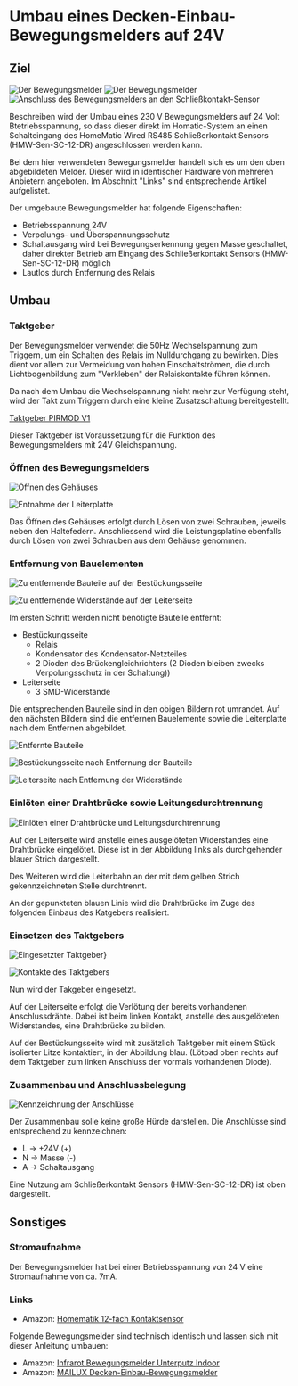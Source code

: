 # Umbau eines Decken-Einbau-Bewegungsmelders auf 24V
## Ziel
![Der Bewegungsmelder](images/epir_ansicht_2.jpg)
![Der Bewegungsmelder](images/epir_ansicht_1.jpg)
![Anschluss des Bewegungsmelders an den Schließkontakt-Sensor](images/symbolschaltung.jpg)

Beschreiben wird der Umbau eines 230 V Bewegungsmelders auf 24 Volt Btetriebsspannung, so dass dieser direkt im Homatic-System an einen Schalteingang des HomeMatic Wired RS485 Schließerkontakt Sensors (HMW-Sen-SC-12-DR) angeschlossen werden kann.

Bei dem hier verwendeten Bewegungsmelder handelt sich es um den oben abgebildeten Melder. Dieser wird in identischer Hardware von mehreren Anbietern angeboten. Im Abschnitt "Links" sind entsprechende Artikel aufgelistet.

Der umgebaute Bewegungsmelder hat folgende Eigenschaften:
  * Betriebsspannung 24V
  * Verpolungs- und Überspannungsschutz
  * Schaltausgang wird bei Bewegungserkennung gegen Masse geschaltet, daher direkter Betrieb am Eingang des Schließerkontakt Sensors (HMW-Sen-SC-12-DR) möglich
  * Lautlos durch Entfernung des Relais


## Umbau
### Taktgeber
Der Bewegungsmelder verwendet die 50Hz Wechselspannung zum Triggern, um ein Schalten des Relais im Nulldurchgang zu bewirken. Dies dient vor allem zur Vermeidung von hohen Einschaltströmen, die durch Lichtbogenbildung zum "Verkleben" der Relaiskontakte führen können.

Da nach dem Umbau die Wechselspannung nicht mehr zur Verfügung steht, wird der Takt zum Triggern durch eine kleine Zusatzschaltung bereitgestellt.

[Taktgeber PIRMOD V1](taktgeber_pirmod_v1.md)

Dieser Taktgeber ist Voraussetzung für die Funktion des Bewegungsmelders mit 24V Gleichspannung.

### Öffnen des Bewegungsmelders
![Öffnen des Gehäuses](images/epir_gehaeuse_oeffnen_1.jpg)

![Entnahme der Leiterplatte](images/PIR2_oeffnen.png)

Das Öffnen des Gehäuses erfolgt durch Lösen von zwei Schrauben, jeweils neben den Haltefedern. Anschliessend wird die Leistungsplatine ebenfalls durch Lösen von zwei Schrauben aus dem Gehäuse genommen.

### Entfernung von Bauelementen
![Zu entfernende Bauteile auf der Bestückungsseite](images/PIR2_bauteile_entfernen_top.png)

![Zu entfernende Widerstände auf der Leiterseite](images/PIR2_bauteile_entfernen_bot.png)

Im ersten Schritt werden nicht benötigte Bauteile entfernt:
  * Bestückungsseite  
    * Relais
    * Kondensator des Kondensator-Netzteiles
    * 2 Dioden des Brückengleichrichters (2 Dioden bleiben zwecks Verpolungsschutz in der Schaltung))
  * Leiterseite
    * 3 SMD-Widerstände

Die entsprechenden Bauteile sind in den obigen Bildern rot umrandet. Auf den nächsten Bildern sind die entfernen Bauelemente sowie die Leiterplatte nach dem Entfernen abgebildet.

![Entfernte Bauteile](images/PIR2_entfernte_bauteile.png)

![Bestückungsseite nach Entfernung der Bauteile](images/PIR2_bauteile_entfernen_top_1.png)

![Leiterseite nach Entfernung der Widerstände](images/PIR2_bauteile_bot_0.png)

### Einlöten einer Drahtbrücke sowie Leitungsdurchtrennung
![Einlöten einer Drahtbrücke und Leitungsdurchtrennung](images/PIR2_bauteile_bot_1.png)

Auf der Leiterseite wird anstelle eines ausgelöteten Widerstandes eine Drahtbrücke eingelötet. Diese ist in der Abbildung links als durchgehender blauer Strich dargestellt.

Des Weiteren wird die Leiterbahn an der mit dem gelben Strich gekennzeichneten Stelle durchtrennt.

An der gepunkteten blauen Linie wird die Drahtbrücke im Zuge des folgenden Einbaus des Katgebers realisiert.
### Einsetzen des Taktgebers
![Eingesetzter Taktgeber}](images/PIR2_bauteile_top_1.png)

![Kontakte des Taktgebers](images/PIR2_bauteile_bot_3.png)

Nun wird der Takgeber eingesetzt.

Auf der Leiterseite erfolgt die Verlötung der bereits vorhandenen Anschlussdrähte. Dabei ist beim linken Kontakt, anstelle des ausgelöteten Widerstandes, eine Drahtbrücke zu bilden.

Auf der Bestückungsseite wird mit zusätzlich Taktgeber mit einem Stück isolierter Litze kontaktiert, in der Abbildung blau. (Lötpad oben rechts auf dem Taktgeber zum linken Anschluss der vormals vorhandenen Diode).   

### Zusammenbau und Anschlussbelegung
![Kennzeichnung der Anschlüsse](images/epir_umbau_7.jpg)

Der Zusammenbau solle keine große Hürde darstellen. Die Anschlüsse sind entsprechend zu kennzeichnen:
  * L -> +24V (+)
  * N -> Masse (-)
  * A -> Schaltausgang

Eine Nutzung am Schließerkontakt Sensors (HMW-Sen-SC-12-DR) ist oben dargestellt.


## Sonstiges
### Stromaufnahme
Der Bewegungsmelder hat bei einer Betriebsspannung von 24 V eine Stromaufnahme von ca. 7mA.

### Links
  * Amazon: [Homematik 12-fach Kontaktsensor](https://www.amazon.de/s/ref=as_li_ss_tl?_encoding=UTF8&camp=1638&creative=19454&field-keywords=HMW-Sen-SC-12-DR&linkCode=ur2&site-redirect=de&tag=mahisode-21&url=search-alias%3Daps)


Folgende Bewegungsmelder sind technisch identisch und lassen sich mit dieser Anleitung umbauen:
  * Amazon: [Infrarot Bewegungsmelder Unterputz Indoor](https://www.amazon.de/gp/product/B007RRTBUY/ref=as_li_ss_tl?ie=UTF8&tag=mahisode-21&camp=1638&creative=19454&creativeASIN=B007RRTBUY&linkCode=as2)  
  * Amazon: [MAILUX Decken-Einbau-Bewegungsmelder](https://www.amazon.de/gp/product/B00B4WQ5Z2/ref=as_li_ss_tl?ie=UTF8&tag=mahisode-21&camp=1638&creative=19454&creativeASIN=B00B4WQ5Z2&linkCode=as2)
